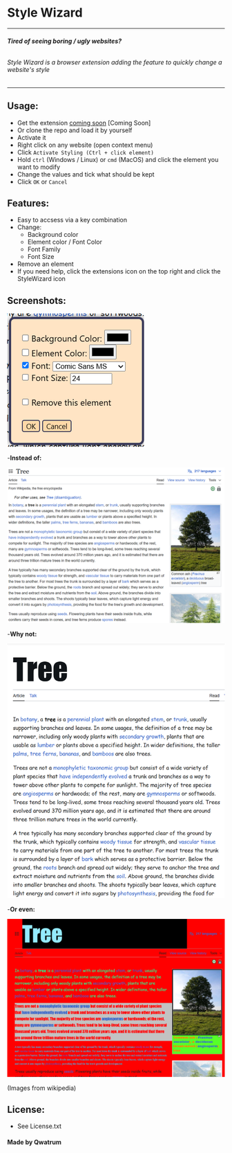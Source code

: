 # Style Wizard
---

###### **Tired of seeing boring / ugly websites?**
###### Style Wizard is a browser extension adding the feature to quickly change a website's style
---


## Usage:
- Get the extension [coming soon](here) [Coming Soon]
- Or clone the repo and load it by yourself
- Activate it
- Right click on any website (open context menu)
- Click ``Activate Styling (Ctrl + click element)``
- Hold ``ctrl`` (Windows / Linux) or ``cmd`` (MacOS) and click the element you want to modify
- Change the values and tick what should be kept
- Click ``OK`` or ``Cancel``


## Features:
- Easy to accsess via a key combination
- Change:
    - Background color
    - Element color / Font Color
    - Font Family
    - Font Size
- Remove an element
- If you need help, click the extensions icon on the top right and click the StyleWizard icon


## Screenshots:
![menu](images/menu.png)

-**Instead of:**

![normal](images/normal.png)

-**Why not:**

![edit1](images/edit1.png)

-**Or even:**

![edit2](images/edit2.png)

(Images from wikipedia)


## License:
- See License.txt


#### Made by Qwatrum
